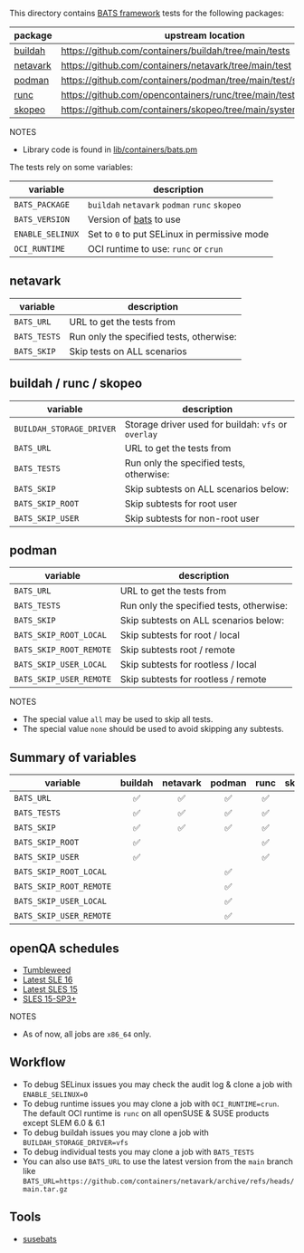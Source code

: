 
This directory contains [BATS framework](https://github.com/bats-core/bats-core) tests for the following packages:

| package | upstream location |
| --- | --- |
| [buildah](bats/buildah.pm) | https://github.com/containers/buildah/tree/main/tests |
| [netavark](bats/netavark.pm) | https://github.com/containers/netavark/tree/main/test |
| [podman](bats/podman.pm) | https://github.com/containers/podman/tree/main/test/system |
| [runc](bats/runc.pm) | https://github.com/opencontainers/runc/tree/main/tests/integration |
| [skopeo](bats/skopeo.pm) | https://github.com/containers/skopeo/tree/main/systemtest |

NOTES
  - Library code is found in [lib/containers/bats.pm](../../../lib/containers/bats.pm)

The tests rely on some variables:

| variable | description |
| --- | --- |
| `BATS_PACKAGE` | `buildah` `netavark` `podman` `runc` `skopeo` |
| `BATS_VERSION` | Version of [bats](https://github.com/bats-core/bats-core) to use |
| `ENABLE_SELINUX` | Set to `0` to put SELinux in permissive mode |
| `OCI_RUNTIME` | OCI runtime to use: `runc` or `crun` |

## netavark

| variable | description |
| --- | --- |
| `BATS_URL` | URL to get the tests from |
| `BATS_TESTS` | Run only the specified tests, otherwise: |
| `BATS_SKIP` | Skip tests on ALL scenarios |

## buildah / runc / skopeo

| variable | description |
| --- | --- |
| `BUILDAH_STORAGE_DRIVER` | Storage driver used for buildah: `vfs` or `overlay` |
| `BATS_URL` | URL to get the tests from |
| `BATS_TESTS` | Run only the specified tests, otherwise: |
| `BATS_SKIP` | Skip subtests on ALL scenarios below: |
| `BATS_SKIP_ROOT` | Skip subtests for root user |
| `BATS_SKIP_USER` | Skip subtests for non-root user |

## podman

| variable | description |
| --- | --- |
| `BATS_URL` | URL to get the tests from |
| `BATS_TESTS` | Run only the specified tests, otherwise: |
| `BATS_SKIP` | Skip subtests on ALL scenarios below: |
| `BATS_SKIP_ROOT_LOCAL` | Skip subtests for root / local |
| `BATS_SKIP_ROOT_REMOTE` | Skip subtests root / remote |
| `BATS_SKIP_USER_LOCAL` | Skip subtests for rootless / local |
| `BATS_SKIP_USER_REMOTE` | Skip subtests for rootless / remote |

NOTES
 - The special value `all` may be used to skip all tests.
 - The special value `none` should be used to avoid skipping any subtests.

## Summary of variables

| variable | buildah | netavark | podman | runc | skopeo |
|---|:---:|:---:|:---:|:---:|:---:|
| `BATS_URL` | ✅ | ✅ | ✅ | ✅ | ✅ |
| `BATS_TESTS` | ✅ | ✅ | ✅ | ✅ | ✅ |
| `BATS_SKIP` | ✅ | ✅ | ✅ | ✅ | ✅ |
| `BATS_SKIP_ROOT` | ✅ | | | ✅ | ✅ |
| `BATS_SKIP_USER` | ✅ | | | ✅ | ✅ |
| `BATS_SKIP_ROOT_LOCAL` | | | ✅ | | |
| `BATS_SKIP_ROOT_REMOTE` | | | ✅ | | |
| `BATS_SKIP_USER_LOCAL` | | | ✅ | | |
| `BATS_SKIP_USER_REMOTE` | | | ✅ | | |

## openQA schedules

- [Tumbleweed](https://github.com/os-autoinst/opensuse-jobgroups/blob/master/job_groups/opensuse_tumbleweed.yaml)
- [Latest SLE 16](https://gitlab.suse.de/qac/qac-openqa-yaml/-/blob/master/containers/latest_host_sle16.yaml)
- [Latest SLES 15](https://gitlab.suse.de/qac/qac-openqa-yaml/-/blob/master/containers/latest_host.yaml)
- [SLES 15-SP3+](https://gitlab.suse.de/qac/qac-openqa-yaml/-/blob/master/containers/updates.yaml)

NOTES
- As of now, all jobs are `x86_64` only.

## Workflow

- To debug SELinux issues you may check the audit log & clone a job with `ENABLE_SELINUX=0`
- To debug runtime issues you may clone a job with `OCI_RUNTIME=crun`.  The default OCI runtime is `runc` on all openSUSE & SUSE products except SLEM 6.0 & 6.1
- To debug buildah issues you may clone a job with `BUILDAH_STORAGE_DRIVER=vfs`
- To debug individual tests you may clone a job with `BATS_TESTS`
- You can also use `BATS_URL` to use the latest version from the `main` branch like `BATS_URL=https://github.com/containers/netavark/archive/refs/heads/main.tar.gz`

## Tools

- [susebats](https://github.com/ricardobranco777/susebats)
